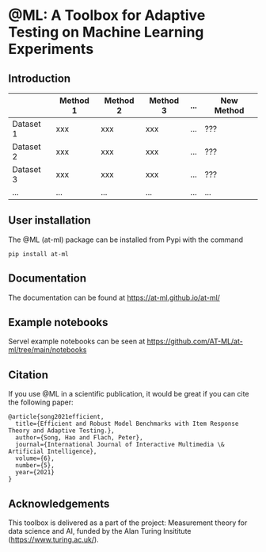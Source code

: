 # @ML: A Toolbox for Adaptive Testing on Machine Learning Experiments

Introduction
------------

|             | Method 1    | Method 2   | Method 3   | ...        | New Method |
| ----------- | ----------- | ---------- | ---------- | ---------- | ---------- |
| Dataset 1   | xxx         | xxx        | xxx        | ...        | ???        |
| Dataset 2   | xxx         | xxx        | xxx        | ...        | ???        |
| Dataset 3   | xxx         | xxx        | xxx        | ...        | ???        |
| ...         | ...         | ...        | ...        | ...        | ...        |

User installation
-----------------

The @ML (at-ml) package can be installed from Pypi with the command

```
pip install at-ml
```

Documentation
-------------

The documentation can be found at https://at-ml.github.io/at-ml/

Example notebooks
-----------------

Servel example notebooks can be seen at https://github.com/AT-ML/at-ml/tree/main/notebooks

Citation
--------

If you use @ML in a scientific publication, it would be great if you can cite the following paper:

```
@article{song2021efficient,
  title={Efficient and Robust Model Benchmarks with Item Response Theory and Adaptive Testing.},
  author={Song, Hao and Flach, Peter},
  journal={International Journal of Interactive Multimedia \& Artificial Intelligence},
  volume={6},
  number={5},
  year={2021}
}
```

Acknowledgements
----------------

This toolbox is delivered as a part of the project: Measurement theory for data science and AI, funded by the Alan Turing Insititute (https://www.turing.ac.uk/). 
